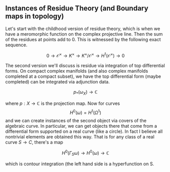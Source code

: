 ## Instances of Residue Theory (and Boundary maps in topology)

Let's start with the childhood version of residue theory, which is when we have a meromorphic function on the complex projective line. Then
the sum of the residues at points add to 0. This is witnessed by the following exact sequence.

$$0 \to \mathcal{O}^{\times} \to K^{\times} \to K^{\times}/\mathcal{O}^{\times} \to H^1(\mathcal{O}^{\times}) \to 0$$

The second version we'll discuss is residue via integration of top differential forms. On compact complex manifolds (and also
complex manifolds completed at a compact subset), we have the top differential form (maybe completed) can be integrated via adjunction data.

$$p_*(\omega_X) \to \mathbb{C}$$

where $p : X \to \mathbb{C}$ is the projection map. Now for curves
$$H^0(\omega) = H^1(\Omega^1)$$
and we can create instances of the second object via covers of the algebraic curve. In particular, we can get objects there that come from
a differential form supported on a real curve (like a circle). In fact I believe all nontrivial elements are obtained this way. That is for
any class of a real curve $S \to C$, there's a map

$$H^0(\Gamma_S\omega) \to H^0(\omega) \to \mathbb{C}$$

which is contour integration (the left hand side is a hyperfunction on S.

